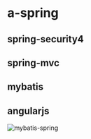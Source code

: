 a-spring  
========

spring-security4
-----------------------------------------------------------
spring-mvc
-----------------------------------------------------------
mybatis
-----------------------------------------------------------
angularjs
-----------------------------------------------------------

![mybatis-spring](http://mybatis.github.io/images/mybatis-logo.png)
